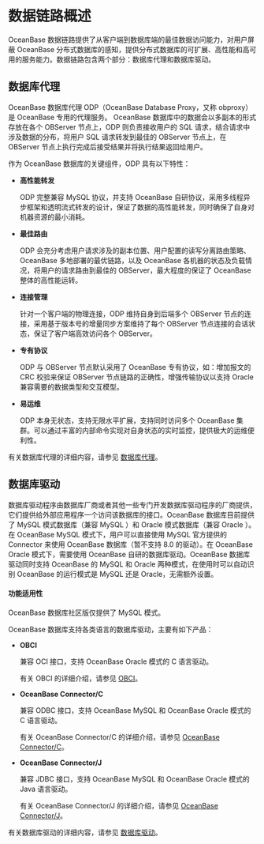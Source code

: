 # 数据链路概述

OceanBase 数据链路提供了从客户端到数据库端的最佳数据访问能力，对用户屏蔽 OceanBase 分布式数据库的感知，提供分布式数据库的可扩展、高性能和高可用的服务能力。数据链路包含两个部分：数据库代理和数据库驱动。

## 数据库代理

OceanBase 数据库代理 ODP（OceanBase Database Proxy，又称 obproxy）是 OceanBase 专用的代理服务。 OceanBase 数据库中的数据会以多副本的形式存放在各个 OBServer 节点上，ODP 则负责接收用户的 SQL 请求，结合请求中涉及数据的分布，将用户 SQL 请求转发到最佳的 OBServer 节点上，在 OBServer 节点上执行完成后接受结果并将执行结果返回给用户。

作为 OceanBase 数据库的关键组件，ODP 具有以下特性：

* **高性能转发**

  ODP 完整兼容 MySQL 协议，并支持 OceanBase 自研协议，采用多线程异步框架和透明流式转发的设计，保证了数据的高性能转发，同时确保了自身对机器资源的最小消耗。
  
* **最佳路由**

  ODP 会充分考虑用户请求涉及的副本位置、用户配置的读写分离路由策略、OceanBase 多地部署的最优链路，以及 OceanBase 各机器的状态及负载情况，将用户的请求路由到最佳的 OBServer，最大程度的保证了 OceanBase 整体的高性能运转。
  
* **连接管理**

  针对一个客户端的物理连接，ODP 维持自身到后端多个 OBServer 节点的连接，采用基于版本号的增量同步方案维持了每个 OBServer 节点连接的会话状态，保证了客户端高效访问各个 OBServer。
  
* **专有协议**

  ODP 与 OBServer 节点默认采用了 OceanBase 专有协议，如：增加报文的 CRC 校验来保证 OBServer 节点链路的正确性，增强传输协议以支持 Oracle 兼容需要的数据类型和交互模型。
  
* **易运维**

  ODP 本身无状态，支持无限水平扩展，支持同时访问多个 OceanBase 集群。可以通过丰富的内部命令实现对自身状态的实时监控，提供极大的运维便利性。
  
有关数据库代理的详细内容，请参见 [数据库](2.database-proxy/1.agent-overview.md)[代理](2.database-proxy/1.agent-overview.md)。

## 数据库驱动

数据库驱动程序由数据库厂商或者其他一些专门开发数据库驱动程序的厂商提供，它们提供给外部应用程序一个访问该数据库的接口。OceanBase 数据库目前提供了 MySQL 模式数据库（兼容 MySQL ）和 Oracle 模式数据库（兼容 Oracle ）。在 OceanBase MySQL 模式下，用户可以直接使用 MySQL 官方提供的 Connector 来使用 OceanBase 数据库（暂不支持 8.0 的驱动）。在 OceanBase Oracle 模式下，需要使用 OceanBase 自研的数据库驱动。OceanBase 数据库驱动同时支持 OceanBase 的 MySQL 和 Oracle 两种模式，在使用时可以自动识别 OceanBase 的运行模式是 MySQL 还是 Oracle，无需额外设置。

  <main id="notice" >
    <h4>功能适用性</h4>
    <p>OceanBase 数据库社区版仅提供了 MySQL 模式。</p>
  </main>

OceanBase 数据库支持各类语言的数据库驱动，主要有如下产品：

* **OBCI**

  兼容 OCI 接口，支持 OceanBase Oracle 模式的 C 语言驱动。

  有关 OBCI 的详细介绍，请参见 [OBCI](3.database-driver/2.OBCI.md)。
  
* **OceanBase Connector/C**

  兼容 ODBC 接口，支持 OceanBase MySQL 和 OceanBase Oracle 模式的 C 语言驱动。

  有关 OceanBase Connector/C 的详细介绍，请参见 [OceanBase Connector/C](3.database-driver/4.about-oceanbase-connector-c.md)。
  
* **OceanBase Connector/J**

  兼容 JDBC 接口，支持 OceanBase MySQL 和 OceanBase Oracle 模式的 Java 语言驱动。

  有关 OceanBase Connector/J 的详细介绍，请参见 [OceanBase Connector/J](3.database-driver/3.oceanbase-connector-j.md)。
  
有关数据库驱动的详细内容，请参见 [数据库驱动](3.database-driver/1.database-driver-overview.md)。
